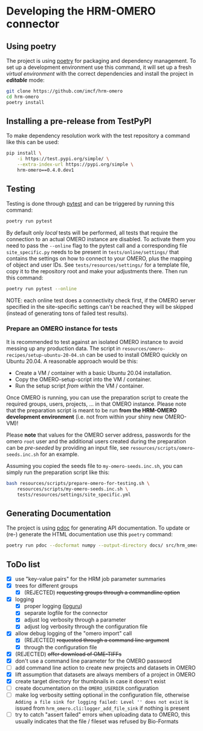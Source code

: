 # Developing the HRM-OMERO connector

## Using poetry

The project is using [poetry][d1] for packaging and dependency management. To set up a
development environment use this command, it will set up a fresh *virtual environment*
with the correct dependencies and install the project in ***editable*** mode:

```bash
git clone https://github.com/imcf/hrm-omero
cd hrm-omero
poetry install
```

## Installing a pre-release from TestPyPI

To make dependency resolution work with the test repository a command like this can be
used:

```bash
pip install \
    -i https://test.pypi.org/simple/ \
    --extra-index-url https://pypi.org/simple \
    hrm-omero==0.4.0.dev1
```

## Testing

Testing is done through [pytest][d4] and can be triggered by running this command:

```bash
poetry run pytest
```

By default only *local* tests will be performed, all tests that require the connection
to an actual OMERO instance are disabled. To activate them you need to pass the
`--online` flag to the pytest call and a corresponding file `site_specific.py` needs to
be present in `tests/online/settings/` that contains the settings on how to connect to
your OMERO, plus the mapping of object and user IDs. See `tests/resources/settings/` for
a template file, copy it to the repository root and make your adjustments there. Then
run this command:

```bash
poetry run pytest --online
```

NOTE: each online test does a connectivity check first, if the OMERO server specified in
the site-specific settings can't be reached they will be skipped (instead of generating
tons of failed test results).

### Prepare an OMERO instance for tests

It is recommended to test against an isolated OMERO instance to avoid messing up any
production data. The script in `resources/omero-recipes/setup-ubuntu-20-04.sh` can be
used to install OMERO quickly on Ubuntu 20.04. A reasonable approach would be this:

- Create a VM / container with a basic Ubuntu 20.04 installation.
- Copy the OMERO-setup-script into the VM / container.
- Run the setup script *from within* the VM / container.

Once OMERO is running, you can use the preparation script to create the required groups,
users, projects, ... in that OMERO instance. Please note that the preparation script is
meant to be run **from the HRM-OMERO development environment** (i.e. not from within
your shiny new OMERO-VM)!

Please **note** that values for the OMERO server address, passwords for the omero `root`
user and the additional users created during the preparation can be *pre-seeded* by
providing an input file, see `resources/scripts/omero-seeds.inc.sh` for an example.

Assuming you copied the seeds file to `my-omero-seeds.inc.sh`, you can simply run the
preparation script like this:

```bash
bash resources/scripts/prepare-omero-for-testing.sh \
    resources/scripts/my-omero-seeds.inc.sh \
    tests/resources/settings/site_specific.yml
```

## Generating Documentation

The project is using [pdoc][d2] for generating API documentation. To update or (re-)
generate the HTML documentation use this `poetry` command:

```bash
poetry run pdoc --docformat numpy --output-directory docs/ src/hrm_omero/
```

## ToDo list

- [x] use "key-value pairs" for the HRM job parameter summaries
- [x] trees for different groups
  - [x] (REJECTED) ~~requesting groups through a commandline option~~
- [x] logging
  - [x] proper logging ([loguru][d3])
  - [x] separate logfile for the connector
  - [x] adjust log verbosity through a parameter
  - [x] adjust log verbosity through the configuration file
- [x] allow debug logging of the "omero import" call
  - [x] (REJECTED) ~~requested through a command line argument~~
  - [x] through the configuration file
- [x] (REJECTED) ~~offer download of OME-TIFFs~~
- [x] don't use a command line parameter for the OMERO password
- [ ] add command line action to create new projects and datasets in OMERO
- [x] lift assumption that datasets are always members of a project in OMERO
- [x] create target directory for thumbnails in case it doesn't exist
- [ ] create documentation on the `OMERO_USERDIR` configuration
- [ ] make log verbosity setting optional in the configuration file, otherwise
      `Adding a file sink for logging failed: Level '' does not exist` is issued
      from `hrm_omero.cli:logger_add_file_sink` if nothing is present
- [ ] try to catch "assert failed" errors when uploading data to OMERO, this usually
  indicates that the file / fileset was refused by Bio-Formats

[d1]: https://python-poetry.org/
[d2]: https://pdoc.dev/
[d3]: https://github.com/Delgan/loguru
[d4]: https://pytest.org/
